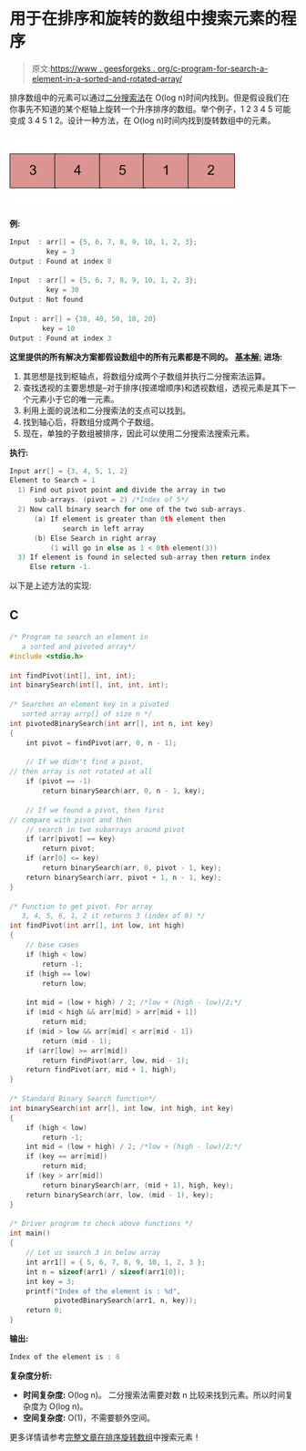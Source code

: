 # 用于在排序和旋转的数组中搜索元素的程序

> 原文:[https://www . geesforgeks . org/c-program-for-search-a-element-in-a-sorted-and-rotated-array/](https://www.geeksforgeeks.org/c-program-for-search-an-element-in-a-sorted-and-rotated-array/)

排序数组中的元素可以通过[二分搜索法](https://www.geeksforgeeks.org/binary-search/)在 O(log n)时间内找到。但是假设我们在你事先不知道的某个枢轴上旋转一个升序排序的数组。举个例子，1 2 3 4 5 可能变成 3 4 5 1 2。设计一种方法，在 O(log n)时间内找到旋转数组中的元素。

![sortedPivotedArray](img/c522cf12d6b34447ea37b38f556b4bfe.png)

**例:**

```cpp
Input  : arr[] = {5, 6, 7, 8, 9, 10, 1, 2, 3};
         key = 3
Output : Found at index 8

Input  : arr[] = {5, 6, 7, 8, 9, 10, 1, 2, 3};
         key = 30
Output : Not found

Input : arr[] = {30, 40, 50, 10, 20}
        key = 10   
Output : Found at index 3
```

**这里提供的所有解决方案都假设数组中的所有元素都是不同的。**
**<u>基本解:</u>**
**进场:**

1.  其思想是找到枢轴点，将数组分成两个子数组并执行二分搜索法运算。
2.  查找透视的主要思想是–对于排序(按递增顺序)和透视数组，透视元素是其下一个元素小于它的唯一元素。
3.  利用上面的说法和二分搜索法的支点可以找到。
4.  找到轴心后，将数组分成两个子数组。
5.  现在，单独的子数组被排序，因此可以使用二分搜索法搜索元素。

**执行:**

```cpp
Input arr[] = {3, 4, 5, 1, 2}
Element to Search = 1
  1) Find out pivot point and divide the array in two
      sub-arrays. (pivot = 2) /*Index of 5*/
  2) Now call binary search for one of the two sub-arrays.
      (a) If element is greater than 0th element then
             search in left array
      (b) Else Search in right array
          (1 will go in else as 1 < 0th element(3))
  3) If element is found in selected sub-array then return index
     Else return -1.
```

以下是上述方法的实现:

## C

```cpp
/* Program to search an element in 
   a sorted and pivoted array*/
#include <stdio.h>

int findPivot(int[], int, int);
int binarySearch(int[], int, int, int);

/* Searches an element key in a pivoted 
   sorted array arrp[] of size n */
int pivotedBinarySearch(int arr[], int n, int key)
{
    int pivot = findPivot(arr, 0, n - 1);

    // If we didn't find a pivot, 
// then array is not rotated at all
    if (pivot == -1)
        return binarySearch(arr, 0, n - 1, key);

    // If we found a pivot, then first 
// compare with pivot and then
    // search in two subarrays around pivot
    if (arr[pivot] == key)
        return pivot;
    if (arr[0] <= key)
        return binarySearch(arr, 0, pivot - 1, key);
    return binarySearch(arr, pivot + 1, n - 1, key);
}

/* Function to get pivot. For array 
   3, 4, 5, 6, 1, 2 it returns 3 (index of 6) */
int findPivot(int arr[], int low, int high)
{
    // base cases
    if (high < low)
        return -1;
    if (high == low)
        return low;

    int mid = (low + high) / 2; /*low + (high - low)/2;*/
    if (mid < high && arr[mid] > arr[mid + 1])
        return mid;
    if (mid > low && arr[mid] < arr[mid - 1])
        return (mid - 1);
    if (arr[low] >= arr[mid])
        return findPivot(arr, low, mid - 1);
    return findPivot(arr, mid + 1, high);
}

/* Standard Binary Search function*/
int binarySearch(int arr[], int low, int high, int key)
{
    if (high < low)
        return -1;
    int mid = (low + high) / 2; /*low + (high - low)/2;*/
    if (key == arr[mid])
        return mid;
    if (key > arr[mid])
        return binarySearch(arr, (mid + 1), high, key);
    return binarySearch(arr, low, (mid - 1), key);
}

/* Driver program to check above functions */
int main()
{
    // Let us search 3 in below array
    int arr1[] = { 5, 6, 7, 8, 9, 10, 1, 2, 3 };
    int n = sizeof(arr1) / sizeof(arr1[0]);
    int key = 3;
    printf("Index of the element is : %d",
           pivotedBinarySearch(arr1, n, key));
    return 0;
}
```

**输出:**

```cpp
Index of the element is : 8
```

**复杂度分析:**

*   **时间复杂度:** O(log n)。
    二分搜索法需要对数 n 比较来找到元素。所以时间复杂度为 O(log n)。
*   **空间复杂度:** O(1)，不需要额外空间。

更多详情请参考[完整文章在排序旋转数组](https://www.geeksforgeeks.org/search-an-element-in-a-sorted-and-pivoted-array/)中搜索元素！
